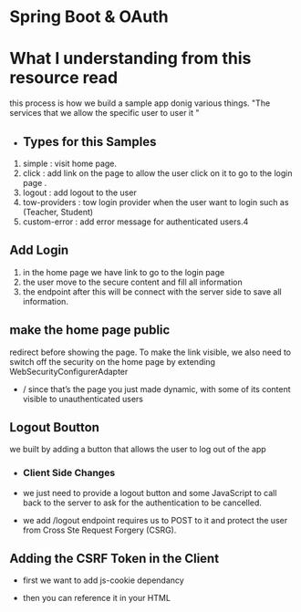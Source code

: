 # Spring Boot & OAuth

# What I understanding from this resource read

this process is how we build a sample app donig various things. "The services that we allow the specific user to user it " 

* ##  Types for this Samples  

1. simple : visit home page.  
2. click  : add link on the page to allow the user click on it to go to the login page .
3. logout : add logout to the user 
4. tow-providers : tow login provider when the user want to login such as (Teacher, Student)
5. custom-error : add error message for authenticated users.4

## Add Login  

1. in the home page we have link to go to the login page  
2. the user move to the secure content and fill all information 
3. the endpoint after this will be connect with the server side to save all information.

## make the home page public

 redirect before showing the page. To make the link visible, we also need to switch off the security on the home page by extending WebSecurityConfigurerAdapter  

* / since that’s the page you just made dynamic, with some of its content visible to unauthenticated users  

## Logout Boutton
    
we built by adding a button that allows the user to log out of the app 

* ### Client Side Changes

* we just need to provide a logout button and some JavaScript to call back to the server to ask for the authentication to be cancelled.

* we add /logout endpoint  requires us to POST to it and protect the user from Cross Ste Request Forgery (CSRG).

## Adding the CSRF Token in the Client 

* first we want to add js-cookie dependancy

* then you can reference it in your HTML

